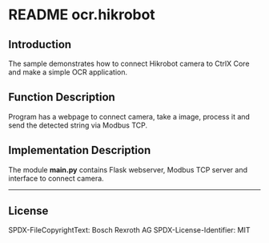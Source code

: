 # README ocr.hikrobot

## Introduction

The sample demonstrates how to connect Hikrobot camera to CtrlX Core and make a simple OCR application. 

## Function Description

Program has a webpage to connect camera, take a image, process it and send the detected string via Modbus TCP.

## Implementation Description 

The module __main.py__ contains Flask webserver, Modbus TCP server and interface to connect camera.
___

## License

SPDX-FileCopyrightText: Bosch Rexroth AG
SPDX-License-Identifier: MIT
